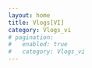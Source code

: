 ```yaml
---
layout: home
title: Vlogs[VI]
category: Vlogs_vi
# pagination: 
#   enabled: true
#   category: Vlogs_vi
---
```

